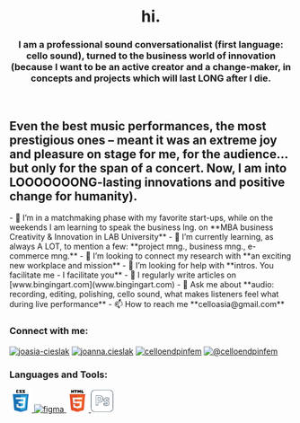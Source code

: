 <h1 align="center">hi.</h1> <h3 align="center">I am a professional sound conversationalist (first language: cello sound), turned to the business world of innovation (because I want to be an active creator and a change-maker, in concepts and projects which will last LONG after I die. </h3><br><h2>Even the best music performances, the most prestigious ones – meant it was an extreme joy and pleasure on stage for me, for the audience… but only for the span of a concert. Now, I am into LOOOOOOONG-lasting innovations and positive change for humanity). </h2> - 🔭 I’m in a matchmaking phase with my favorite start-ups, while on the weekends I am learning to speak the business lng. on **MBA business Creativity & Innovation in LAB University** - 🌱 I’m currently learning, as always A LOT, to mention a few: **project mng., business mng., e-commerce mng.** - 👯 I’m looking to connect my research with **an exciting new workplace and mission** - 🤝 I’m looking for help with **intros. You facilitate me - I facilitate you** - 📝 I regularly write articles on [www.bingingart.com](www.bingingart.com) - 💬 Ask me about **audio: recording, editing, polishing, cello sound, what makes listeners feel what during live performance** - 📫 How to reach me **celloasia@gmail.com** <h3 align="left">Connect with me:</h3> <p align="left"> <a href="https://linkedin.com/in/joasia-cieslak" target="blank"><img align="center" src="https://raw.githubusercontent.com/rahuldkjain/github-profile-readme-generator/master/src/images/icons/Social/linked-in-alt.svg" alt="joasia-cieslak" height="30" width="40" /></a> <a href="https://fb.com/joanna.cieslak" target="blank"><img align="center" src="https://raw.githubusercontent.com/rahuldkjain/github-profile-readme-generator/master/src/images/icons/Social/facebook.svg" alt="joanna.cieslak" height="30" width="40" /></a> <a href="https://instagram.com/celloendpinfem" target="blank"><img align="center" src="https://raw.githubusercontent.com/rahuldkjain/github-profile-readme-generator/master/src/images/icons/Social/instagram.svg" alt="celloendpinfem" height="30" width="40" /></a> <a href="https://www.youtube.com/c/@celloendpinfem" target="blank"><img align="center" src="https://raw.githubusercontent.com/rahuldkjain/github-profile-readme-generator/master/src/images/icons/Social/youtube.svg" alt="@celloendpinfem" height="30" width="40" /></a> </p> <h3 align="left">Languages and Tools:</h3> <p align="left"> <a href="https://www.w3schools.com/css/" target="_blank" rel="noreferrer"> <img src="https://raw.githubusercontent.com/devicons/devicon/master/icons/css3/css3-original-wordmark.svg" alt="css3" width="40" height="40"/> </a> <a href="https://www.figma.com/" target="_blank" rel="noreferrer"> <img src="https://www.vectorlogo.zone/logos/figma/figma-icon.svg" alt="figma" width="40" height="40"/> </a> <a href="https://www.w3.org/html/" target="_blank" rel="noreferrer"> <img src="https://raw.githubusercontent.com/devicons/devicon/master/icons/html5/html5-original-wordmark.svg" alt="html5" width="40" height="40"/> </a> <a href="https://www.photoshop.com/en" target="_blank" rel="noreferrer"> <img src="https://raw.githubusercontent.com/devicons/devicon/master/icons/photoshop/photoshop-line.svg" alt="photoshop" width="40" height="40"/> </a> </p>
